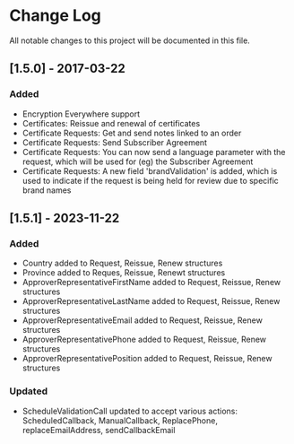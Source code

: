 # Change Log
All notable changes to this project will be documented in this file.

## [1.5.0] - 2017-03-22
### Added
- Encryption Everywhere support
- Certificates: Reissue and renewal of certificates
- Certificate Requests: Get and send notes linked to an order
- Certificate Requests: Send Subscriber Agreement
- Certificate Requests: You can now send a language parameter with the request, which will be used for (eg) the Subscriber Agreement
- Certificate Requests: A new field 'brandValidation' is added, which is used to indicate if the request is being held for review due to specific brand names

## [1.5.1] - 2023-11-22
### Added
- Country added to Request, Reissue, Renew structures
- Province added to Reques, Reissue, Renewt structures
- ApproverRepresentativeFirstName added to Request, Reissue, Renew structures
- ApproverRepresentativeLastName added to Request, Reissue, Renew structures
- ApproverRepresentativeEmail added to Request, Reissue, Renew structures
- ApproverRepresentativePhone added to Request, Reissue, Renew structures
- ApproverRepresentativePosition added to Request, Reissue, Renew structures

### Updated
- ScheduleValidationCall updated to accept various actions: ScheduledCallback, ManualCallback, ReplacePhone, replaceEmailAddress, sendCallbackEmail
